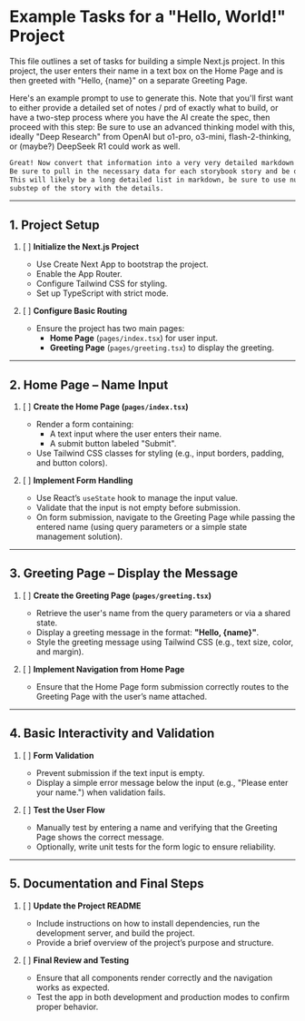 # Example Tasks for a "Hello, World!" Project

This file outlines a set of tasks for building a simple Next.js project. In this project, the user enters their name in a text box on the Home Page and is then greeted with "Hello, {name}" on a separate Greeting Page.

Here's an example prompt to use to generate this. Note that you'll first want to either provide a detailed set of notes / prd of exactly what to build, or have a two-step process where you have the AI create the spec, then proceed with this step:
Be sure to use an advanced thinking model with this, ideally "Deep Research" from OpenAI but o1-pro, o3-mini, flash-2-thinking, or (maybe?) DeepSeek R1 could work as well. 

``` txt
Great! Now convert that information into a very very detailed markdown numbered list of 1 story point tasks that an AI coding agent can complete.
Be sure to pull in the necessary data for each storybook story and be detailed about the exact data and storybook story states should be for each component.
This will likely be a long detailed list in markdown, be sure to use numbers for the top-level story title and checkboxes (all default unchecked) for each
substep of the story with the details.
```

---

## 1. **Project Setup**

1. [ ] **Initialize the Next.js Project**
   - Use Create Next App to bootstrap the project.
   - Enable the App Router.
   - Configure Tailwind CSS for styling.
   - Set up TypeScript with strict mode.

2. [ ] **Configure Basic Routing**
   - Ensure the project has two main pages:
     - **Home Page** (`pages/index.tsx`) for user input.
     - **Greeting Page** (`pages/greeting.tsx`) to display the greeting.

---

## 2. **Home Page – Name Input**

1. [ ] **Create the Home Page (`pages/index.tsx`)**
   - Render a form containing:
     - A text input where the user enters their name.
     - A submit button labeled "Submit".
   - Use Tailwind CSS classes for styling (e.g., input borders, padding, and button colors).

2. [ ] **Implement Form Handling**
   - Use React’s `useState` hook to manage the input value.
   - Validate that the input is not empty before submission.
   - On form submission, navigate to the Greeting Page while passing the entered name (using query parameters or a simple state management solution).

---

## 3. **Greeting Page – Display the Message**

1. [ ] **Create the Greeting Page (`pages/greeting.tsx`)**
   - Retrieve the user's name from the query parameters or via a shared state.
   - Display a greeting message in the format: **"Hello, {name}"**.
   - Style the greeting message using Tailwind CSS (e.g., text size, color, and margin).

2. [ ] **Implement Navigation from Home Page**
   - Ensure that the Home Page form submission correctly routes to the Greeting Page with the user’s name attached.

---

## 4. **Basic Interactivity and Validation**

1. [ ] **Form Validation**
   - Prevent submission if the text input is empty.
   - Display a simple error message below the input (e.g., "Please enter your name.") when validation fails.

2. [ ] **Test the User Flow**
   - Manually test by entering a name and verifying that the Greeting Page shows the correct message.
   - Optionally, write unit tests for the form logic to ensure reliability.

---

## 5. **Documentation and Final Steps**

1. [ ] **Update the Project README**
   - Include instructions on how to install dependencies, run the development server, and build the project.
   - Provide a brief overview of the project’s purpose and structure.

2. [ ] **Final Review and Testing**
   - Ensure that all components render correctly and the navigation works as expected.
   - Test the app in both development and production modes to confirm proper behavior.
